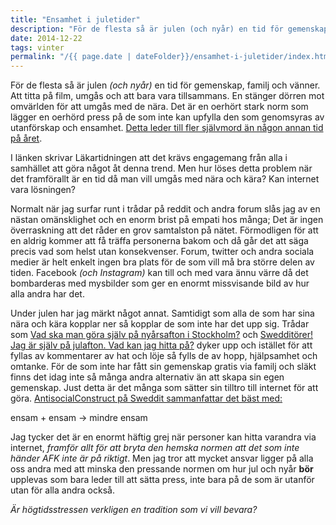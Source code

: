```yaml
---
title: "Ensamhet i juletider"
description: "För de flesta så är julen (och nyår) en tid för gemenskap, familj och vänner. Att titta på film, umgås och att bara vara tillsammans. En…"
date: 2014-12-22
tags: vinter
permalink: "/{{ page.date | dateFolder}}/ensamhet-i-juletider/index.html"  
---
```


För de flesta så är julen _(och nyår)_ en tid för gemenskap, familj och vänner. Att titta på film, umgås och att bara vara tillsammans. En stänger dörren mot omvärlden för att umgås med de nära. Det är en oerhört stark norm som lägger en oerhörd press på de som inte kan upfylla den som genomsyras av utanförskap och ensamhet. [Detta leder till fler självmord än någon annan tid på året](http://ltarkiv.lakartidningen.se/1999/temp/pda20430.pdf).

I länken skrivar Läkartidningen att det krävs engagemang från alla i samhället att göra något åt denna trend. Men hur löses detta problem när det framförallt är en tid då man vill umgås med nära och kära? Kan internet vara lösningen?

Normalt när jag surfar runt i trådar på reddit och andra forum slås jag av en nästan omänsklighet och en enorm brist på empati hos många; Det är ingen överraskning att det råder en grov samtalston på nätet. Förmodligen för att en aldrig kommer att få träffa personerna bakom och då går det att säga precis vad som helst utan konsekvenser. Forum, twitter och andra sociala medier är helt enkelt ingen bra plats för de som vill må bra större delen av tiden. Facebook _(och Instagram)_ kan till och med vara ännu värre då det bombarderas med mysbilder som ger en enormt missvisande bild av hur alla andra har det.

Under julen har jag märkt något annat. Samtidigt som alla de som har sina nära och kära kopplar ner så kopplar de som inte har det upp sig. Trådar som [Vad ska man göra själv på nyårsafton i Stockholm?](http://www.reddit.com/r/sweden/comments/2q05xv/vad_ska_man_g%C3%B6ra_sj%C3%A4lv_p%C3%A5_ny%C3%A5rsafton_i_stockholm/) och [Swedditörer! Jag är själv på julafton. Vad kan jag hitta på?](http://www.reddit.com/r/sweden/comments/2pvlcd/sweddit%C3%B6rer_jag_%C3%A4r_sj%C3%A4lv_p%C3%A5_julafton_vad_kan_jag/) dyker upp och istället för att fyllas av kommentarer av hat och löje så fylls de av hopp, hjälpsamhet och omtanke. För de som inte har fått sin gemenskap gratis via familj och släkt finns det idag inte så många andra alternativ än att skapa sin egen gemenskap. Just detta är det många som sätter sin tilltro till internet för att göra. [AntisocialConstruct på Sweddit sammanfattar det bäst med:](http://www.reddit.com/r/sweden/comments/2q05xv/vad_ska_man_g%C3%B6ra_sj%C3%A4lv_p%C3%A5_ny%C3%A5rsafton_i_stockholm/cn1lyrq)

ensam + ensam → mindre ensam

Jag tycker det är en enormt häftig grej när personer kan hitta varandra via internet, _framför allt för att bryta den hemska normen att det som inte händer AFK inte är på riktigt_. Men jag tror att mycket ansvar ligger på alla oss andra med att minska den pressande normen om hur jul och nyår **bör** upplevas som bara leder till att sätta press, inte bara på de som är utanför utan för alla andra också.

_Är högtidsstressen verkligen en tradition som vi vill bevara?_
